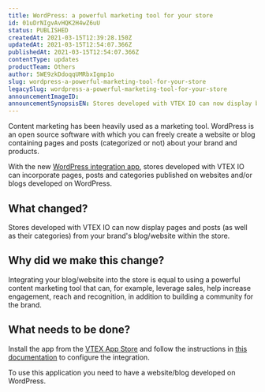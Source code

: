 ```yaml
---
title: WordPress: a powerful marketing tool for your store
id: 01uDrNIgvAvHQK2H4wZ6uU
status: PUBLISHED
createdAt: 2021-03-15T12:39:28.150Z
updatedAt: 2021-03-15T12:54:07.366Z
publishedAt: 2021-03-15T12:54:07.366Z
contentType: updates
productTeam: Others
author: 5WE9zkDdoqqUMRbxIgmp1o
slug: wordpress-a-powerful-marketing-tool-for-your-store
legacySlug: wordpress-a-powerful-marketing-tool-for-your-store
announcementImageID: 
announcementSynopsisEN: Stores developed with VTEX IO can now display brand pages and blog posts within the store.
---
```


Content marketing has been heavily used as a marketing tool. WordPress is an open source software with which you can freely create a website or blog containing pages and posts (categorized or not) about your brand and products.

With the new [WordPress integration app](https://apps.vtex.com/vtex-wordpress-integration/p), stores developed with VTEX IO can incorporate pages, posts and categories published on websites and/or blogs developed on WordPress.

## What changed? 

Stores developed with VTEX IO can now display pages and posts (as well as their categories) from your brand's blog/website within the store.

## Why did we make this change? 

Integrating your blog/website into the store is equal to using a powerful content marketing tool that can, for example, leverage sales, help increase engagement, reach and recognition, in addition to building a community for the brand.

##  What needs to be done? 

Install the app from the [VTEX App Store](https://apps.vtex.com/vtex-wordpress-integration/p) and follow the instructions in [this documentation](https://developers.vtex.com/vtex-developer-docs/docs/vtex-wordpress-integration) to configure the integration.

<div class="alert alert-info">
To use this application you need to have a website/blog developed on WordPress.
</div>
